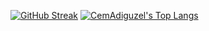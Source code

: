 [![GitHub Streak](https://streak-stats.demolab.com?user=CemAdiguzel&theme=tokyonight&date_format=j%20M%5B%20Y%5D)](https://git.io/streak-stats)
[![CemAdiguzel's Top Langs](https://github-readme-stats.vercel.app/api/top-langs/?username=mcig&layout=compact&theme=cobalt)](https://github.com/anuraghazra/github-readme-stats)
